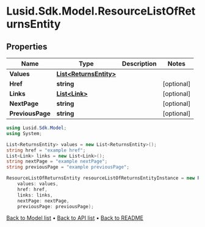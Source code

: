 # Lusid.Sdk.Model.ResourceListOfReturnsEntity

## Properties

Name | Type | Description | Notes
------------ | ------------- | ------------- | -------------
**Values** | [**List&lt;ReturnsEntity&gt;**](ReturnsEntity.md) |  | 
**Href** | **string** |  | [optional] 
**Links** | [**List&lt;Link&gt;**](Link.md) |  | [optional] 
**NextPage** | **string** |  | [optional] 
**PreviousPage** | **string** |  | [optional] 

```csharp
using Lusid.Sdk.Model;
using System;

List<ReturnsEntity> values = new List<ReturnsEntity>();
string href = "example href";
List<Link> links = new List<Link>();
string nextPage = "example nextPage";
string previousPage = "example previousPage";

ResourceListOfReturnsEntity resourceListOfReturnsEntityInstance = new ResourceListOfReturnsEntity(
    values: values,
    href: href,
    links: links,
    nextPage: nextPage,
    previousPage: previousPage);
```

[Back to Model list](../README.md#documentation-for-models) &#8226; [Back to API list](../README.md#documentation-for-api-endpoints) &#8226; [Back to README](../README.md)
